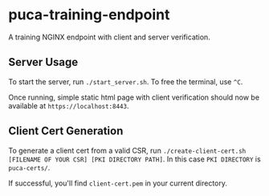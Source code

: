 # puca-training-endpoint
A training NGINX endpoint with client and server verification.

## Server Usage

To start the server, run `./start_server.sh`. To free the terminal, use `^C`.

Once running, simple static html page with client verification should now be available at `https://localhost:8443`.

## Client Cert Generation

To generate a client cert from a valid CSR, run `./create-client-cert.sh [FILENAME OF YOUR CSR] [PKI DIRECTORY PATH]`. In this case `PKI DIRECTORY` is `puca-certs/`.

If successful, you'll find `client-cert.pem` in your current directory.
